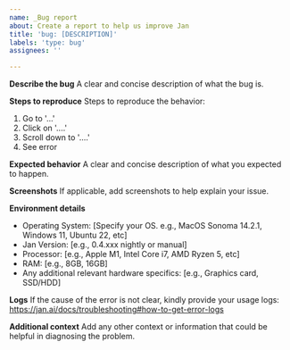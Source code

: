 ```yaml
---
name: _Bug report
about: Create a report to help us improve Jan
title: 'bug: [DESCRIPTION]'
labels: 'type: bug'
assignees: ''

---
```


**Describe the bug**
A clear and concise description of what the bug is.

**Steps to reproduce**
Steps to reproduce the behavior:
1. Go to '...'
2. Click on '....'
3. Scroll down to '....'
4. See error

**Expected behavior**
A clear and concise description of what you expected to happen.

**Screenshots**
If applicable, add screenshots to help explain your issue.

**Environment details**
- Operating System: [Specify your OS. e.g., MacOS Sonoma 14.2.1, Windows 11, Ubuntu 22, etc]
- Jan Version: [e.g., 0.4.xxx nightly or manual]
- Processor: [e.g., Apple M1, Intel Core i7, AMD Ryzen 5, etc]
- RAM: [e.g., 8GB, 16GB]
- Any additional relevant hardware specifics: [e.g., Graphics card, SSD/HDD]

**Logs**
If the cause of the error is not clear, kindly provide your usage logs: https://jan.ai/docs/troubleshooting#how-to-get-error-logs

**Additional context**
Add any other context or information that could be helpful in diagnosing the problem.
